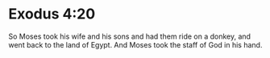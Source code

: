 # Exodus 4:20

So Moses took his wife and his sons and had them ride on a donkey, and went back to the land of Egypt. And Moses took the staff of God in his hand.
